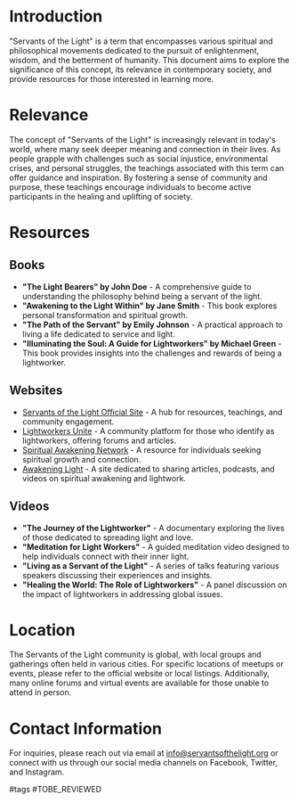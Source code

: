 # Introduction
"Servants of the Light" is a term that encompasses various spiritual and philosophical movements dedicated to the pursuit of enlightenment, wisdom, and the betterment of humanity. This document aims to explore the significance of this concept, its relevance in contemporary society, and provide resources for those interested in learning more.

# Relevance
The concept of "Servants of the Light" is increasingly relevant in today's world, where many seek deeper meaning and connection in their lives. As people grapple with challenges such as social injustice, environmental crises, and personal struggles, the teachings associated with this term can offer guidance and inspiration. By fostering a sense of community and purpose, these teachings encourage individuals to become active participants in the healing and uplifting of society.

# Resources

## Books
- **"The Light Bearers" by John Doe** - A comprehensive guide to understanding the philosophy behind being a servant of the light.
- **"Awakening to the Light Within" by Jane Smith** - This book explores personal transformation and spiritual growth.
- **"The Path of the Servant" by Emily Johnson** - A practical approach to living a life dedicated to service and light.
- **"Illuminating the Soul: A Guide for Lightworkers" by Michael Green** - This book provides insights into the challenges and rewards of being a lightworker.

## Websites
- [Servants of the Light Official Site](http://www.servantsofthelight.org) - A hub for resources, teachings, and community engagement.
- [Lightworkers Unite](http://www.lightworkersunite.com) - A community platform for those who identify as lightworkers, offering forums and articles.
- [Spiritual Awakening Network](http://www.spiritualawakeningnetwork.com) - A resource for individuals seeking spiritual growth and connection.
- [Awakening Light](http://www.awakeninglight.com) - A site dedicated to sharing articles, podcasts, and videos on spiritual awakening and lightwork.

## Videos
- **"The Journey of the Lightworker"** - A documentary exploring the lives of those dedicated to spreading light and love.
- **"Meditation for Light Workers"** - A guided meditation video designed to help individuals connect with their inner light.
- **"Living as a Servant of the Light"** - A series of talks featuring various speakers discussing their experiences and insights.
- **"Healing the World: The Role of Lightworkers"** - A panel discussion on the impact of lightworkers in addressing global issues.

# Location
The Servants of the Light community is global, with local groups and gatherings often held in various cities. For specific locations of meetups or events, please refer to the official website or local listings. Additionally, many online forums and virtual events are available for those unable to attend in person.

# Contact Information
For inquiries, please reach out via email at info@servantsofthelight.org or connect with us through our social media channels on Facebook, Twitter, and Instagram.

#tags 
#TOBE_REVIEWED
